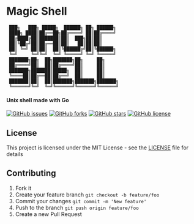 # Magic Shell
```  
 ███╗   ███╗ █████╗  ██████╗ ██╗ ██████╗
 ████╗ ████║██╔══██╗██╔════╝ ██║██╔════╝
 ██╔████╔██║███████║██║  ███╗██║██║
 ██║╚██╔╝██║██╔══██║██║   ██║██║██║
 ██║ ╚═╝ ██║██║  ██║╚██████╔╝██║╚██████╗
 ╚═╝     ╚═╝╚═╝  ╚═╝ ╚═════╝ ╚═╝ ╚═════╝
 ███████╗██╗  ██╗███████╗██╗     ██╗
 ██╔════╝██║  ██║██╔════╝██║     ██║
 ███████╗███████║█████╗  ██║     ██║
 ╚════██║██╔══██║██╔══╝  ██║     ██║
 ███████║██║  ██║███████╗███████╗███████╗
 ╚══════╝╚═╝  ╚═╝╚══════╝╚══════╝╚══════╝ 
```
#### Unix shell made with Go
[![GitHub issues](https://img.shields.io/github/issues/yosa12978/MagicShell?style=flat-square)](https://github.com/yosa12978/MagicShell/issues)
[![GitHub forks](https://img.shields.io/github/forks/yosa12978/MagicShell?style=flat-square)](https://github.com/yosa12978/MagicShell/network)
[![GitHub stars](https://img.shields.io/github/stars/yosa12978/MagicShell?style=flat-square)](https://github.com/yosa12978/MagicShell/stargazers)
[![GitHub license](https://img.shields.io/github/license/yosa12978/MagicShell?style=flat-square)](https://github.com/yosa12978/MagicShell/blob/master/LICENSE)

## License

This project is licensed under the MIT License - see the [LICENSE](LICENSE) file for details

## Contributing

1. Fork it
2. Create your feature branch ```git checkout -b feature/foo```
3. Commit your changes ```git commit -m 'New feature'```
4. Push to the branch ```git push origin feature/foo```
5. Create a new Pull Request